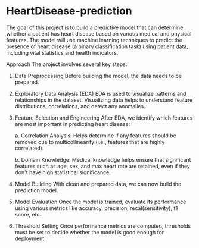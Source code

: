 # HeartDisease-prediction
The goal of this project is to build a predictive model that can determine whether a patient has heart disease based on various medical and physical features. The model will use machine learning techniques to predict the presence of heart disease (a binary classification task) using patient data, including vital statistics and health indicators.

Approach
The project involves several key steps:

1. Data Preprocessing
Before building the model, the data needs to be prepared.

2. Exploratory Data Analysis (EDA)
EDA is used to visualize patterns and relationships in the dataset. Visualizing data helps to understand feature distributions, correlations, and detect any anomalies.

3. Feature Selection and Engineering
After EDA, we identify which features are most important in predicting heart disease:

    a. Correlation Analysis: Helps determine if any features should be removed due to multicollinearity (i.e., features that are highly correlated).
   
    b. Domain Knowledge: Medical knowledge helps ensure that significant features such as age, sex, and max heart rate are retained, even if they don't have high statistical significance.

5. Model Building
With clean and prepared data, we can now build the prediction model.

6. Model Evaluation
Once the model is trained, evaluate its performance using various metrics like accuracy, precision, recal(sensitivity), f1 score, etc.

7. Threshold Setting
Once performance metrics are computed, thresholds must be set to decide whether the model is good enough for deployment.

